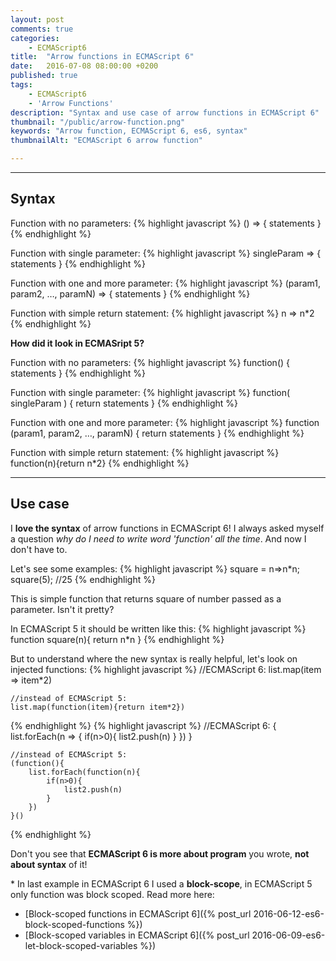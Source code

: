 ```yaml
---
layout: post
comments: true
categories:
    - ECMAScript6
title:  "Arrow functions in ECMAScript 6"
date:   2016-07-08 08:00:00 +0200
published: true
tags: 
    - ECMAScript6
    - 'Arrow Functions'
description: "Syntax and use case of arrow functions in ECMAScript 6"
thumbnail: "/public/arrow-function.png"
keywords: "Arrow function, ECMAScript 6, es6, syntax"
thumbnailAlt: "ECMAScript 6 arrow function"

---
```


___

## Syntax

Function with no parameters:
{% highlight javascript %}
    () => { statements } 
{% endhighlight %}

Function with single parameter:
{% highlight javascript %}
    singleParam => { statements }
{% endhighlight %}

Function with one and more parameter:
{% highlight javascript %}
    (param1, param2, …, paramN) => { statements }
{% endhighlight %}
    
Function with simple return statement:
{% highlight javascript %}
    n => n*2
{% endhighlight %}

__How did it look in ECMASript 5?__<!--more-->

Function with no parameters:
{% highlight javascript %}
    function() { statements }
{% endhighlight %}

Function with single parameter:
{% highlight javascript %}
    function( singleParam ) { return statements }
{% endhighlight %}

Function with one and more parameter:
{% highlight javascript %}
    function (param1, param2, …, paramN) { return statements }
{% endhighlight %}
    
Function with simple return statement:
{% highlight javascript %}
    function(n){return n*2}
{% endhighlight %}
    
___

## Use case
I __love the syntax__ of arrow functions in ECMAScript 6! I always asked myself a question *why do I need to write word 
'function' all the time*.
And now I don't have to.

Let's see some examples:
{% highlight javascript %}
    square = n=>n*n;
    square(5); //25
{% endhighlight %}
    
This is simple function that returns square of number passed as a parameter. Isn't it pretty?

In ECMAScript 5 it should be written like this:
{% highlight javascript %}
    function square(n){ return n*n }
{% endhighlight %}
    
But to understand where the new syntax is really helpful, let's look on injected functions:
{% highlight javascript %}
    //ECMAScript 6:
    list.map(item => item*2)
    
    //instead of ECMAScript 5:
    list.map(function(item){return item*2}) 
{% endhighlight %}
{% highlight javascript %}
    //ECMAScript 6:
    { 
        list.forEach(n => {
            if(n>0){
                list2.push(n)
            }
        }) 
    }
    
    //instead of ECMAScript 5:
    (function(){
        list.forEach(function(n){
            if(n>0){
                list2.push(n)
            }            
        })
    }()    
{% endhighlight %}

Don't you see that **ECMAScript 6 is more about program** you wrote, **not about syntax** of it!<br/>

\* In last example in ECMAScript 6 I used a **block-scope**, in ECMAScript 5 only function was block scoped. 
Read more here: 

+ [Block-scoped functions in ECMAScript 6]({% post_url 2016-06-12-es6-block-scoped-functions %}) 
+ [Block-scoped variables in ECMAScript 6]({% post_url 2016-06-09-es6-let-block-scoped-variables %})

